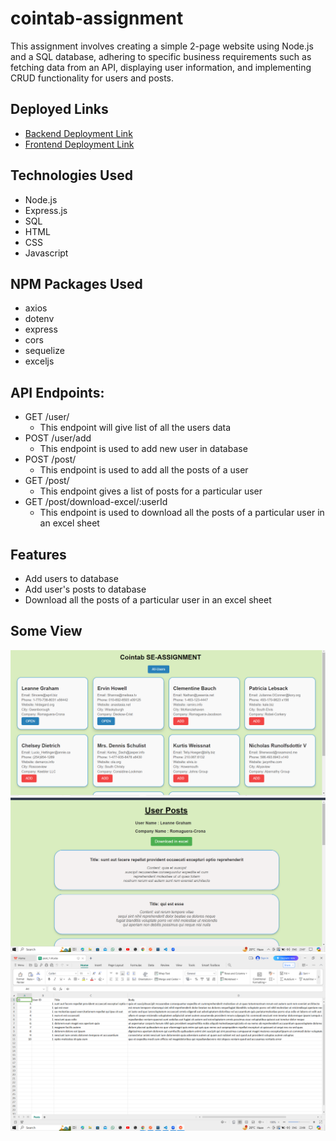 # cointab-assignment

This assignment involves creating a simple 2-page website using Node.js and a SQL database, adhering to specific business requirements such as fetching data from an API, displaying user information, and implementing CRUD functionality for users and posts.

## Deployed Links
- [Backend Deployment Link](https://cointab-assignment-kko4.onrender.com)
- [Frontend Deployment Link](https://cointab-assignment-five.vercel.app/)


## Technologies Used
- Node.js
- Express.js
- SQL
- HTML
- CSS
- Javascript

## NPM Packages Used
- axios
- dotenv
- express
- cors
- sequelize
- exceljs


## API Endpoints:
- GET /user/
  - This endpoint will give list of all the users data
- POST /user/add
  - This endpoint is used to add new user in database
- POST /post/
   - This endpoint is used to add all the posts of a user
- GET /post/
  - This endpoint gives a list of posts for a particular user
- GET /post/download-excel/:userId
  - This endpoint is used to download all the posts of a particular user in an excel sheet
 
## Features
- Add users to database
- Add user's posts to database
- Download all the posts of a particular user in an excel sheet

## Some View
 <img src="./frontend/assets/Screenshot (402).png">

 <img src="./frontend/assets/Screenshot (403).png">

 <img src="./frontend/assets/Screenshot (404).png">
